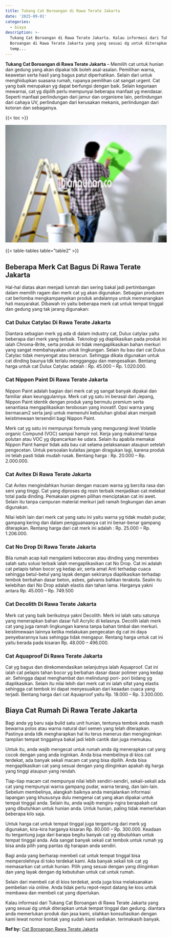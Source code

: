 ```yaml
---
title: Tukang Cat Boroangan di Rawa Terate Jakarta
date: '2025-09-01'
categories:
  - biaya
description: >-
  Tukang Cat Boroangan di Rawa Terate Jakarta. Kalau informasi dari Tukang Cat
  Boroangan di Rawa Terate Jakarta yang yang sesuai dg untuk diterapkan untuk
  temp...
---
```


**Tukang Cat Boroangan di Rawa Terate Jakarta** – Memilih cat untuk hunian dan gedung yang akan dipakai tdk boleh asal-asalan. Pemilihan warna, keawetan serta hasil yang bagus patut diperhatikan. Selain dari untuk menghidupkan suasana rumah, rupanya pemilihan cat sangat urgent. Cat yang baik merupakan yg dapat berfungsi dengan baik. Selain kegunaan mewarnai, cat yg dipilih perlu mempunyai beberapa manfaat yg mendasar. Seperti manfaat perlindungan dari jamur dan organisme lain, perlindungan dari cahaya UV, perlindungan dari kerusakan mekanis, perlindungan dari kotoran dan sebagainya.

{{< toc >}}

![](/images/jasa-cat-murah01.png)

{{< table-tables table="table2" >}}

## Beberapa Merk Cat Bagus Di Rawa Terate Jakarta

Hal-hal diatas akan menjadi lumrah dan sering bakal jadi pertimbangan dalam memilih ragam dan merk cat yg akan digunakan. Sebagian produsen cat berlomba mengkampanyekan produk andalannya untuk memenangkan hati masyarakat. Dibawah ini yaitu beberapa merk cat untuk tempat tinggal dan gedung yang tak jarang digunakan:

### Cat Dulux Catylac Di Rawa Terate Jakarta

Diantara sebagian merk yg ada di dalam industry cat, Dulux catylax yaitu beberapa dari merk yang terbaik. Teknologi yg diaplikasikan pada produk ini ialah Chroma-Brite, serta produk ini tidak mengaplikasikan bahan merkuri yang sangat membahayakan untuk lingkungan. Selain itu bau dari cat Dulux Catylac tidak menyengat atau beracun. Sehingga dikala digunakan untuk cat dinding baunya tdk terlalu mengganggu dan mengesalkan. Bentang harga untuk cat Dulux Catylac adalah : Rp. 45.000 – Rp. 1.020.000.

### Cat Nippon Paint Di Rawa Terate Jakarta

Nippon Paint adalah bagian dari merk cat yg sangat banyak dipakai dan familiar akan keunggulannya. Merk cat yg satu ini berasal dari Jepang, Nippon Paint identik dengan produk yang bermutu premium serta senantiasa mengaplikasikan terobosan yang inovatif. Opsi warna yang bermacam2 serta janji untuk memenuhi kebutuhan global akan menjadi keistimewaan tersendiri bagi Nippon Paint.

Merk cat yg satu ini mempunyai formula yang mengurangi level Volatile organic Compund (VOC) sampai hampir nol. Kerja yang maksimal tanpa polutan atau VOC yg dipancarkan ke udara. Selain itu apabila memakai Nippon Paint hampir tidak ada bau cat selama pelaksanaan ataupun setelah pengecetan. Untuk persoalan kulaitas jangan diragukan lagi, karena produk ini telah pasti tidak mudah rusak. Bentang harga : Rp. 20.000 – Rp. 2.000.000.

### Cat Avitex Di Rawa Terate Jakarta

Cat Avitex mengindahkan hunian dengan macam warna yg bercita rasa dan seni yang tinggi. Cat yang diproses dg resin terbaik menjadikan cat melekat total pada dinding. Pemakaian pigmen pilihan menciptakan cat ini awet. Selain itu tanpa campuran material merkuri jadi ramah lingkungan dan aman digunakan.

Nilai lebih lain dari merk cat yang satu ini yaitu warna yg tidak mudah pudar, gampang kering dan dalam pengguanaanya cat ini benar-benar gampang diterapkan. Rentang harga dari cat merk ini adalah : Rp. 25.000 – Rp. 1.206.000.

### Cat No Drop Di Rawa Terate Jakarta

Bila rumah acap kali mengalami kebocoran atau dinding yang merembes salah satu solusi terbaik ialah mengaplikasikan cat No Drop. Cat ini adalah cat pelapis tahan bocor yg kedap air, serta amat Anti terhadap cuaca sehingga betul-betul yang layak dengan sekiranya diaplikasikan terhadap tembok berbahan dasar beton, asbes, galvanis bahkan terakota. Sealin itu kelebihan dari No Drop adalah elastis dan tahan lama. Harganya yakni antara Rp. 45.000 – Rp. 749.500

### Cat Decolith Di Rawa Terate Jakarta

Merk cat yang baik berikutnya yakni Decolith. Merk ini ialah satu satunya yang menerapkan bahan dasar full Acrylic di kelasnya. Decolih ialah merk cat yang juga ramah lingkungan karena tanpa bahan timbal dan merkuri. keistimewaan lainnya ketika melakukan pengecatan dg cat ini daya penyebarannya luas sehingga tidak mengapur. Rentang harga untuk cat ini yaitu berada pada kisaran Rp. 48.000 – 496.000.

### Cat Aquaproof Di Rawa Terate Jakarta

Cat yg bagus dan direkomendasikan selanjutnya ialah Aquaproof. Cat ini ialah cat pelapis tahan bocor yg berbahan dasar dasar polimer yang kedap air. Sehingga dapat menghambat dan melindungi pori- pori bidang yg diaplikasikan. Selain itu nilai lebih dari merk cat ini ialah sifat yang elastis sehingga cat tembok ini dapat menyesuaikan dari keaadan cuaca yang terjadi. Bentang harga dari cat Aquaproof yaitu Rp. 18.000 – Rp. 3.300.000.

## Biaya Cat Rumah Di Rawa Terate Jakarta

Bagi anda yg baru saja build satu unit hunian, tentunya tembok anda masih bewarna polos atau warna natural dari semen yang telah diterapkan. Pastinya anda tdk mengharapkan hal itu terus menerus dan menginginkan tampilan tempat tinggalnya bakal jadi lebih cantik dan juga memukau.

Untuk itu, anda wajib mengecat untuk rumah anda dg menerapkan cat yang cocok dengan yang anda inginkan. Anda bisa membelinya di kios cat terdekat, ada banyak sekali macam cat yang bisa dipilih. Anda bisa mengaplikasikan cat yang sesuai dengan yang diinginkan apakah dg harga yang tinggi ataupun yang rendah.

Tiap-tiap macam cat mempunyai nilai lebih sendiri-sendiri, sekali-sekali ada cat yang mempunyai warna gampang pudar, warna terang, dan lain-lain. Sebelum membelinya, alangkah baiknya anda menjalankan informasi lapangan yang khususnya dulu mengenai cat yang akan dipakai untuk tempat tinggal anda. Selain itu, anda wajib mengira-ngira berapakah cat yang dibutuhkan untuk hunian anda. Untuk hunian, paling tidak memerlukan beberapa kilo saja.

Untuk harga cat untuk tempat tinggal juga tergantung dari merk yg digunakan, kira-kira harganya kisaran Rp. 80.000 – Rp. 300.000. Keadaan itu tergantung juga dari barapa begitu banyak cat yg dibutuhkan untuk tempat tinggal anda. Ada sangat banyak sekali cat tembok untuk rumah yg bisa anda pilih yang pantas dg harapan anda sendiri.

Bagi anda yang berharap membeli cat untuk tempat tinggal bisa memperolehnya di toko terdekat kami. Ada banyak sekali tok cat yg memasarkan cat untuk hunian. Pilih yang sesuai dengan yang diinginkan dan yang layak dengan dg kebutuhan untuk cat untuk rumah.

Selain dari membeli cat di kios terdekat, anda juga bisa melaksanakan pembelian via online. Anda tidak perlu repot-repot datang ke kios untuk membawa dan membeli cat yang diperlukan.

Kalau informasi dari Tukang Cat Boroangan di Rawa Terate Jakarta yang yang sesuai dg untuk diterapkan untuk tempat tinggal dan gedung. diantara anda memerlukan produk dan jasa kami, silahkan konsultasikan dengan kami lewat nomor kontak yang sudah kami sediakan. terimakasih banyak.

**Ref by:** [Cat Boroangan Rawa Terate Jakarta](https://id.wikipedia.org/wiki/Cat)
